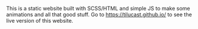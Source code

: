 This is a static website built with SCSS/HTML and simple JS to make some animations and all that good stuff.
Go to https://tilucast.github.io/ to see the live version of this website.
